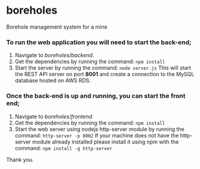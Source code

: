 # boreholes
Borehole management system for a mine

### To run the web application you will need to start the back-end;

1. Navigate to _boreholes/backend_.
2. Get the dependencies by running the command: `npm install`
3. Start the server by running the command: `node server.js` 
  This will start the REST API server on port **8001** and create a connection to the MySQL database hosted on AWS RDS.

### Once the back-end is up and running, you can start the front end;

1. Navigate to _boreholes/frontend_
2. Get the dependencies by running the command: `npm install`
3. Start the web server using nodejs http-server module by running the command: `http-server -p 8002`
  If your machine does not have the http-server module already installed please install it using npm with the command: `npm install -g http-server`
  
  Thank you.
